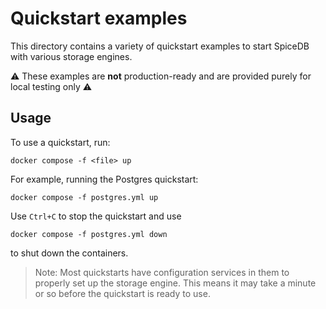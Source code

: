 # Quickstart examples

This directory contains a variety of quickstart examples to start SpiceDB with various storage engines.

:warning: These examples are **not** production-ready and are provided purely for local testing only :warning:

## Usage

To use a quickstart, run:

```shell
docker compose -f <file> up
```

For example, running the Postgres quickstart:

```shell
docker compose -f postgres.yml up
```

Use `Ctrl+C` to stop the quickstart and use

```shell
docker compose -f postgres.yml down
```

to shut down the containers.

> Note: Most quickstarts have configuration services in them to properly set up the storage engine. This means it may take a minute or so before the quickstart is ready to use.
